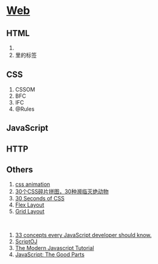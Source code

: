 # [Web](https://threegeese.github.io/WEB/)

## HTML

1. <!DOCTYPE>
2. <head>里的标签


## CSS

1. CSSOM
2. BFC
3. IFC
4. @Rules


## JavaScript



## HTTP





## Others

1. [css animation](https://cssanimation.rocks/css-animation-101/)
2. [30个CSS碎片拼图，30种濒临灭绝动物](http://www.webhek.com/misc-res/species-in-pieces/#)
3. [30 Seconds of CSS](https://30-seconds.github.io/30-seconds-of-css/)
4. [Flex Layout](http://flexbox.malven.co/)
5. [Grid Layout](http://grid.malven.co/)
<br>

1. [33 concepts every JavaScript developer should know.](https://github.com/leonardomso/33-js-concepts)
2. [ScriptOJ](http://scriptoj.mangojuice.top/)
3. [The Modern Javascript Tutorial](https://javascript.info/)
4. [JavaScript: The Good Parts](http://crockford.com/javascript/)

